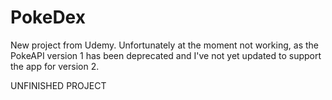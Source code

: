 # PokeDex
New project from Udemy. Unfortunately at the moment not working, as the PokeAPI version 1 has been deprecated and I've not yet updated to support the app for version 2.

UNFINISHED PROJECT
